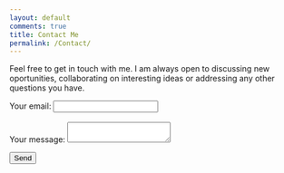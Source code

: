 ```yaml
---
layout: default
comments: true
title: Contact Me
permalink: /Contact/
---
```

Feel free to get in touch with me. I am always open to discussing new oportunities, collaborating on interesting ideas or addressing any other questions you have.

<form
  action="https://formspree.io/maypqlga"
  method="POST"
>
  <label>
    Your email:
    <input type="text" name="_replyto">
  </label>
  <br><br>
  <label>
    Your message:
    <textarea name="message" size ="20"></textarea>
  </label>

  <!-- your other form fields go here -->

  <button type="submit">Send</button>
</form>

